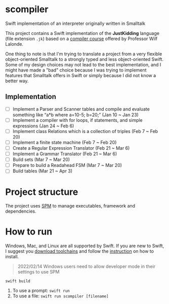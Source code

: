 # scompiler
Swift implementation of an interpreter originally written in Smalltalk

This project contains a Swift implementation of the **JustKidding** language (file extension `.jk`) based on a [compiler course](https://people.scs.carleton.ca/~lalonde/comp3002/) offered by Professor Wilf Lalonde.

One thing to note is that I'm trying to translate a project from a very flexible object-oriented Smalltalk to a strongly typed and less object-oriented Swift. Some of my design choices may not lead to the best implementation, and I might have made a "bad" choice because I was trying to implement features that Smalltalk offers in Swift or simply because I did not know a better way. 

## Implementation
- [ ] Implement a Parser and Scanner tables and compile and evaluate something like “a*b where a=10-5; b=20;” (Jan 10 ~ Jan 23)
- [ ] Implement a compiler with for loops, if statements, and simple expressions (Jan 24 ~ Feb 6)
- [ ] Implement class Relations which is a collection of triples (Feb 7 ~ Feb 20) 
- [ ] Implement a finite state machine (Feb 7 ~ Feb 20)
- [ ] Create a Regular Expression Translator (Feb 21 ~ Mar 6) 
- [ ] Implement a Grammar Translator (Feb 21 ~ Mar 6)
- [ ] Build sets (Mar 7 ~ Mar 20)
- [ ] Prepare to build a Readahead FSM (Mar 7 ~ Mar 20)
- [ ] Build tables (Mar 21 ~ Apr 3)

# Project structure
The project uses [SPM](https://github.com/apple/swift-package-manager/) to manage executables, framework and dependencies.

# How to run
Windows, Mac, and Linux are all supported by Swift. If you are new to Swift, I suggest you [download toolchains](https://www.swift.org/download/) and follow the [instruction](https://www.swift.org/getting-started/) on how to install.
> 2022/02/14 Windows users need to allow developer mode in their settings to use SPM

`swift build`

1. To use a prompt: `swift run`
2. To use a file: `swift run scompiler [filename]`